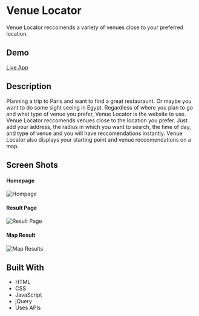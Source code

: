 # Venue Locator
Venue Locator reccomends a variety of venues close to your preferred location. 

## Demo
[Live App](https://kckhafra.github.io/Venue-Locator/)

## Description
Planning a trip to Paris and want to find a great restauraunt. Or maybe you want to do some sight seeing in Egypt. Regardless of where you plan to go and what type of venue you prefer, Venue Locator is the website to use. Venue Locator reccomends venues close to the location you prefer. Just add your address, the radius in which you want to search, the time of day, and type of venue and you will have reccomendations instantly. Venue Locator also displays your starting point and venue reccomendations on a map. 

## Screen Shots
#### Homepage
![Hompage](https://raw.githubusercontent.com/kckhafra/Venue-Locator/master/pics/Screen%20Shot%202019-05-10%20at%209.17.19%20AM.png)

#### Result Page
![Result Page](https://raw.githubusercontent.com/kckhafra/Venue-Locator/master/pics/Screen%20Shot%202019-05-10%20at%2011.57.29%20AM.png)

#### Map Result
![Map Results](https://raw.githubusercontent.com/kckhafra/Venue-Locator/master/pics/Screen%20Shot%202019-05-10%20at%2011.57.44%20AM.png)

## Built With
- HTML
- CSS
- JavaScript
- jQuery
- Uses APIs
